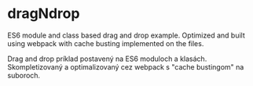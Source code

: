 # dragNdrop

ES6 module and class based drag and drop example. Optimized and built using webpack with cache busting implemented on the files.

Drag and drop príklad postavený na ES6 moduloch a klasách. Skompletizovaný a optimalizovaný cez webpack s "cache bustingom" na suboroch.